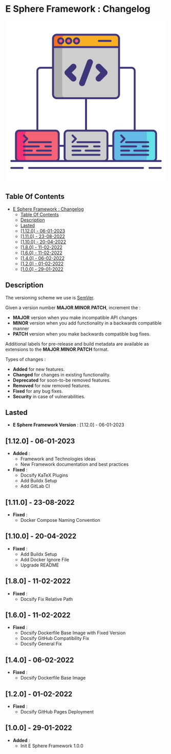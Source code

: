 # E Sphere Framework : Changelog

![Icon](./icon.png)

## Table Of Contents

- [E Sphere Framework : Changelog](#e-sphere-framework--changelog)
  - [Table Of Contents](#table-of-contents)
  - [Description](#description)
  - [Lasted](#lasted)
  - [\[1.12.0\] - 06-01-2023](#1120---06-01-2023)
  - [\[1.11.0\] - 23-08-2022](#1110---23-08-2022)
  - [\[1.10.0\] - 20-04-2022](#1100---20-04-2022)
  - [\[1.8.0\] - 11-02-2022](#180---11-02-2022)
  - [\[1.6.0\] - 11-02-2022](#160---11-02-2022)
  - [\[1.4.0\] - 06-02-2022](#140---06-02-2022)
  - [\[1.2.0\] - 01-02-2022](#120---01-02-2022)
  - [\[1.0.0\] - 29-01-2022](#100---29-01-2022)

## Description

The versioning scheme we use is [SemVer](http://semver.org/).

Given a version number **MAJOR**.**MINOR**.**PATCH**, increment the :

- **MAJOR** version when you make incompatible API changes
- **MINOR** version when you add functionality in a backwards compatible manner
- **PATCH** version when you make backwards compatible bug fixes.

Additional labels for pre-release and build metadata are available as extensions to the **MAJOR**.**MINOR**.**PATCH** format.

Types of changes :

- **Added** for new features.
- **Changed** for changes in existing functionality.
- **Deprecated** for soon-to-be removed features.
- **Removed** for now removed features.
- **Fixed** for any bug fixes.
- **Security** in case of vulnerabilities.

## Lasted

- **E Sphere Framework Version** : [1.12.0] - 06-01-2023

## [1.12.0] - 06-01-2023

- **Added** :
  - Framework and Technologies ideas
  - New Framework documentation and best practices
- **Fixed** :
  - Docsify KaTeX Plugins
  - Add Buildx Setup
  - Add GitLab CI

## [1.11.0] - 23-08-2022

- **Fixed** :
  - Docker Compose Naming Convention

## [1.10.0] - 20-04-2022

- **Fixed** :
  - Add Buildx Setup
  - Add Docker Ignore File
  - Upgrade README

## [1.8.0] - 11-02-2022

- **Fixed** :
  - Docsify Fix Relative Path

## [1.6.0] - 11-02-2022

- **Fixed** :
  - Docsify Dockerfile Base Image with Fixed Version
  - Docsify GitHub Compatibility Fix
  - Docsify General Fix

## [1.4.0] - 06-02-2022

- **Fixed** :
  - Docsify Dockerfile Base Image

## [1.2.0] - 01-02-2022

- **Fixed** :
  - Docsify GitHub Pages Deployment

## [1.0.0] - 29-01-2022

- **Added** :
  - Init E Sphere Framework 1.0.0
